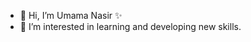 - 👋 Hi, I’m Umama Nasir ✨ 
- 👀 I’m interested in learning and developing new skills. 
<!---
umamanasir/umamanasir is a ✨ special ✨ repository because its `README.md` (this file) appears on your GitHub profile.
You can click the Preview link to take a look at your changes.
--->
